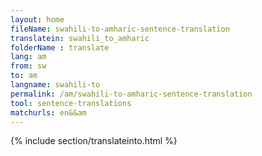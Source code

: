 ```yaml
---
layout: home
fileName: swahili-to-amharic-sentence-translation
translatein: swahili_to_amharic
folderName : translate
lang: am
from: sw
to: am
langname: swahili-to
permalink: /am/swahili-to-amharic-sentence-translation
tool: sentence-translations
matchurls: en&&am
---
```

{% include section/translateinto.html %}
